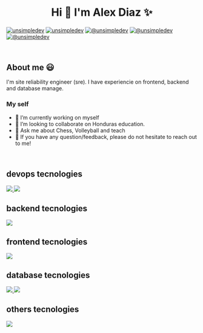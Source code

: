 <h1 align="center">Hi 👋  I'm Alex Diaz ✨ </h1> 

<p align="left">
  <a href="https://linkedin.com/in/al3xdiaz" target="blank"><img align="center" src="https://img.shields.io/badge/LinkedIn-0077B5?style=for-the-badge&logo=linkedin&logoColor=white" alt="unsimpledev"/></a>
  <a href="https://gitlab.com/al3xdiaz" target="blank"><img align="center" src="https://img.shields.io/badge/GitLab-330F63?style=for-the-badge&logo=gitlab&logoColor=white" alt="unsimpledev"/></a>
  <a href = "https://twitter.com/al3xsierra" target="blank"><img align="center" src="https://img.shields.io/badge/Twitter-1DA1F2?style=for-the-badge&logo=twitter&logoColor=white" alt="@unsimpledev"  /></a>
  <a href = "https://discord.com/users/1028806986457960488" target="blank"><img align="center" src="https://img.shields.io/badge/Discord-7289DA?style=for-the-badge&logo=discord&logoColor=white" alt="@unsimpledev"  /></a>
  <a href = "mailto:alexleonel96@hotmail.com" target="blank"><img align="center" src="https://img.shields.io/badge/Gmail-D14836?style=for-the-badge&logo=gmail&logoColor=white" alt="@unsimpledev"  /></a>
</p>
<br>
<h2>About me 😃</h2>
<!--Intro start-->
<p align="left">
  I'm site reliability engineer (sre). I have experiencie on frontend, backend and database manage.
  <br />
</p>
  <h3> My self </h3>
  <ul>
    <li>🔭 I’m currently working on myself</li>
    <li>👯 I’m looking to collaborate on Honduras education.</li>
    <li>💬 Ask me about Chess, Volleyball and teach</li>
    <li>💬 If you have any question/feedback, please do not hesitate to reach out to me!</li>  
  </ul>
<!--Intro end-->
<br>

<!--tech stack icons-->
<h2 >devops tecnologies</h2>
<p align="left">
  <a href="https://skillicons.dev">
    <img src="https://skillicons.dev/icons?i=aws,docker,kubernetes,ansible,cloudflare,prometheus,grafana,git,github,gitlab,jenkins,nginx&perline=12" />
    <img src="https://img.shields.io/badge/terraform-%235835CC.svg?style=for-the-badge&logo=terraform&logoColor=white" />
  </a>
</p>
<h2 >backend tecnologies</h2>
<p align="left">
  <a href="https://skillicons.dev">
    <img src="https://skillicons.dev/icons?i=go,nodejs,js,ts,java,py,django,flask,cs,dotnet,php,&perline=12" />
  </a>
</p>
<h2 >frontend tecnologies</h2>
<p align="left">
  <a href="https://skillicons.dev">
    <img src="https://skillicons.dev/icons?i=html,css,js,ts,react,vue,nextjs,nuxtjs,graphql&perline=12" />
  </a>
</p>
<h2 >database tecnologies</h2>
<p align="left">
  <a href="https://skillicons.dev">
    <img src="https://skillicons.dev/icons?i=mysql,postgres,sqlite,&perline=12" />
  <a href="https://skillicons.dev">
    <img src="https://skillicons.dev/icons?i=mongodb,&perline=12" />
  </a>
  </a>
</p>
<h2 >others tecnologies</h2>
<p align="left">
  <a href="https://skillicons.dev">
    <img src="https://skillicons.dev/icons?i=regex,vscode,vim,bash,linux,androidstudio&perline=12" />
  </a>
</p>
<br>
<br>
<br><br>
<br>
<br><br><br>
<br><br>
